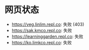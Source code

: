 # 网页状态
- https://veg.linlim.repl.co: 失败 (403)
- https://sak.kmco.repl.co: 失败
- https://learninggarden.repl.co: 失败
- https://ko.limkco.repl.co: 失败
